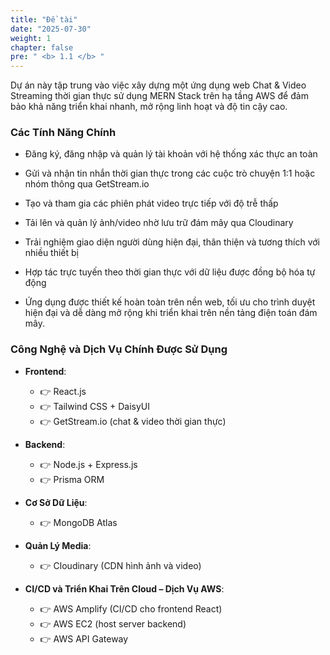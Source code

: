 ```yaml
---
title: "Đề tài"
date: "2025-07-30"
weight: 1
chapter: false
pre: " <b> 1.1 </b> "
---
```


Dự án này tập trung vào việc xây dựng một ứng dụng web Chat & Video Streaming thời gian thực sử dụng MERN Stack trên hạ tầng AWS để đảm bảo khả năng triển khai nhanh, mở rộng linh hoạt và độ tin cậy cao.

### Các Tính Năng Chính

- Đăng ký, đăng nhập và quản lý tài khoản với hệ thống xác thực an toàn

- Gửi và nhận tin nhắn thời gian thực trong các cuộc trò chuyện 1:1 hoặc nhóm thông qua GetStream.io

- Tạo và tham gia các phiên phát video trực tiếp với độ trễ thấp

- Tải lên và quản lý ảnh/video nhờ lưu trữ đám mây qua Cloudinary

- Trải nghiệm giao diện người dùng hiện đại, thân thiện và tương thích với nhiều thiết bị

- Hợp tác trực tuyến theo thời gian thực với dữ liệu được đồng bộ hóa tự động

- Ứng dụng được thiết kế hoàn toàn trên nền web, tối ưu cho trình duyệt hiện đại và dễ dàng mở rộng khi triển khai trên nền tảng điện toán đám mây.

### Công Nghệ và Dịch Vụ Chính Được Sử Dụng

- **Frontend**:

  - 👉 React.js
  - 👉 Tailwind CSS + DaisyUI
  - 👉 GetStream.io (chat & video thời gian thực)

- **Backend**:

  - 👉 Node.js + Express.js
  - 👉 Prisma ORM

- **Cơ Sở Dữ Liệu**:

  - 👉 MongoDB Atlas

- **Quản Lý Media**:

  - 👉 Cloudinary (CDN hình ảnh và video)

- **CI/CD và Triển Khai Trên Cloud – Dịch Vụ AWS**:
  - 👉 AWS Amplify (CI/CD cho frontend React)
  - 👉 AWS EC2 (host server backend)
  - 👉 AWS API Gateway
